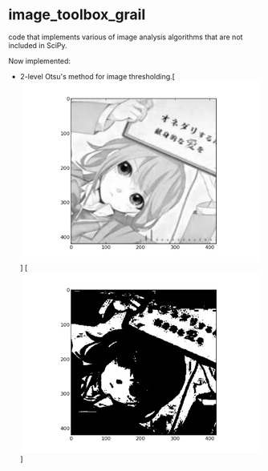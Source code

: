 image_toolbox_grail
===================

code that implements various of image analysis algorithms that are not included in SciPy.

Now implemented: 
  * 2-level Otsu's method for image thresholding.[![My image](me.png)]  [![My image after Thresholding](me_otsu.png)]
